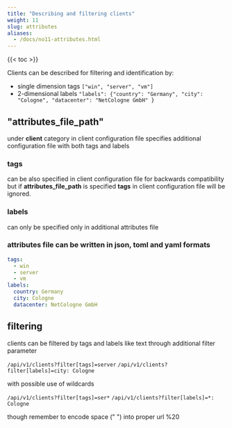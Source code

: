 ```yaml
---
title: "Describing and filtering clients"
weight: 11
slug: attributes
aliases:
  - /docs/no11-attributes.html
---
```

{{< toc >}}

Clients can be described for filtering and identification by:

- single dimension tags `["win", "server", "vm"]`
- 2-dimensional labels  `"labels": {"country": "Germany", "city": "Cologne", "datacenter": "NetCologne GmbH" }`

## "attributes_file_path"

under **client** category in client configuration file
specifies additional configuration file with both tags and labels

### tags

can be also specified in client configuration file for backwards compatibility
but if __attributes_file_path__ is specified __tags__ in client configuration file will be ignored.

### labels

can only be specified only in additional attributes file  

### attributes file can be written in json, toml and yaml formats

```yaml
tags:
  - win
  - server
  - vm
labels:
  country: Germany
  city: Cologne
  datacenter: NetCologne GmbH
```

## filtering

clients can be filtered by tags and labels like text through additional filter parameter

`/api/v1/clients?filter[tags]=server`
`/api/v1/clients?filter[labels]=city: Cologne`

with possible use of wildcards

`/api/v1/clients?filter[tags]=ser*`
`/api/v1/clients?filter[labels]=*: Cologne`

though remember to encode space (" ") into proper url %20
